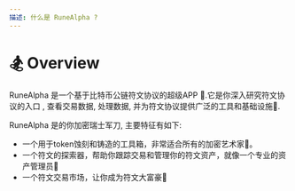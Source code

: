 ```yaml
---
描述: 什么是 RuneAlpha ?
---
```


# 🏂 Overview

RuneAlpha 是一个基于比特币公链符文协议的超级APP 🚀.它是你深入研究符文协议的入口 , 查看交易数据, 处理数据, 并为符文协议提供广泛的工具和基础设施💪.



RuneAlpha 是的你加密瑞士军刀, 主要特征有如下:

* 一个用于token蚀刻和铸造的工具箱，非常适合所有的加密艺术家🎨。
* 一个符文的探索器，帮助你跟踪交易和管理你的符文资产，就像一个专业的资产管理员💼
* 一个符文交易市场，让你成为符文大富豪🏦

